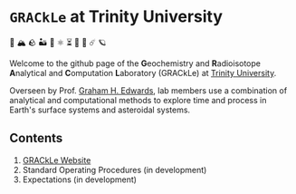 # `GRACkLe` at Trinity University

🧊 🏔️ 🪨 🏜️ 🧪 ⚛️ ⏳ 🧮 🌟 ☄️ 🪐

Welcome to the github page of the **G**eochemistry and **R**adioisotope **A**nalytical and **C**omputation **L**aboratory (GRACkLe) at [Trinity University](https://www.trinity.edu/).

Overseen by Prof. [Graham H. Edwards](https://grahamedwards.github.io), lab members use a combination of analytical and computational methods to explore time and process in Earth's surface systems and asteroidal systems. 

## Contents
1. [GRACkLe Website](https://grackletu.github.io)
2. Standard Operating Procedures (in development)
3. Expectations (in development)
